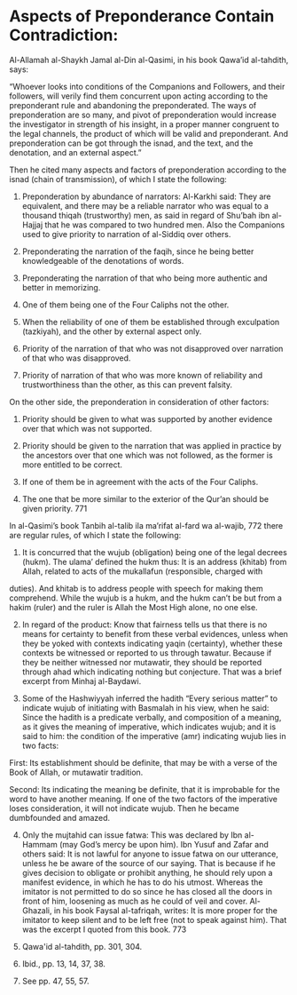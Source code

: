 Aspects of Preponderance Contain Contradiction:
===============================================

  
  
  

Al-Allamah al-Shaykh Jamal al-Din al-Qasimi, in his book Qawa’id
al-tahdith, says:

“Whoever looks into conditions of the Companions and Followers, and
their followers, will verily find them concurrent upon acting according
to the preponderant rule and abandoning the preponderated. The ways of
preponderation are so many, and pivot of preponderation would increase
the investigator in strength of his insight, in a proper manner
congruent to the legal channels, the product of which will be valid and
preponderant. And preponderation can be got through the isnad, and the
text, and the denotation, and an external aspect.”

Then he cited many aspects and factors of preponderation according to
the isnad (chain of transmission), of which I state the following:

1. Preponderation by abundance of narrators: Al-Karkhi said: They are
equivalent, and there may be a reliable narrator who was equal to a
thousand thiqah (trustworthy) men, as said in regard of Shu’bah ibn
al-Hajjaj that he was compared to two hundred men. Also the Companions
used to give priority to narration of al-Siddiq over others.

2. Preponderating the narration of the faqih, since he being better
knowledgeable of the denotations of words.

3. Preponderating the narration of that who being more authentic and
better in memorizing.

4. One of them being one of the Four Caliphs not the other.

5. When the reliability of one of them be established through
exculpation (tazkiyah), and the other by external aspect only.

6. Priority of the narration of that who was not disapproved over
narration of that who was disapproved.

7. Priority of narration of that who was more known of reliability and
trustworthiness than the other, as this can prevent falsity.

On the other side, the preponderation in consideration of other factors:

1. Priority should be given to what was supported by another evidence
over that which was not supported.

2. Priority should be given to the narration that was applied in
practice by the ancestors over that one which was not followed, as the
former is more entitled to be correct.

3. If one of them be in agreement with the acts of the Four Caliphs.

4. The one that be more similar to the exterior of the Qur’an should be
given priority. <span id="_anchor_771"></span>771

In al-Qasimi’s book Tanbih al-talib ila ma’rifat al-fard wa al-wajib,
<span id="_anchor_772"></span>772 there are regular rules, of which I
state the following:

1. It is concurred that the wujub (obligation) being one of the legal
decrees (hukm). The ulama’ defined the hukm thus: It is an address
(khitab) from Allah, related to acts of the mukallafun (responsible,
charged with

duties). And khitab is to address people with speech for making them
comprehend. While the wujub is a hukm, and the hukm can’t be but from a
hakim (ruler) and the ruler is Allah the Most High alone, no one else.

2. In regard of the product: Know that fairness tells us that there is
no means for certainty to benefit from these verbal evidences, unless
when they be yoked with contexts indicating yaqin (certainty), whether
these contexts be witnessed or reported to us through tawatur. Because
if they be neither witnessed nor mutawatir, they should be reported
through ahad which indicating nothing but conjecture. That was a brief
excerpt from Minhaj al-Baydawi.

3. Some of the Hashwiyyah inferred the hadith “Every serious matter” to
indicate wujub of initiating with Basmalah in his view, when he said:
Since the hadith is a predicate verbally, and composition of a meaning,
as it gives the meaning of imperative, which indicates wujub; and it is
said to him: the condition of the imperative (amr) indicating wujub lies
in two facts:

First: Its establishment should be definite, that may be with a verse of
the Book of Allah, or mutawatir tradition.

Second: Its indicating the meaning be definite, that it is improbable
for the word to have another meaning. If one of the two factors of the
imperative loses consideration, it will not indicate wujub. Then he
became dumbfounded and amazed.

4. Only the mujtahid can issue fatwa: This was declared by Ibn al-Hammam
(may God’s mercy be upon him). Ibn Yusuf and Zafar and others said: It
is not lawful for anyone to issue fatwa on our utterance, unless he be
aware of the source of our saying. That is because if he gives decision
to obligate or prohibit anything, he should rely upon a manifest
evidence, in which he has to do his utmost. Whereas the imitator is not
permitted to do so since he has closed all the doors in front of him,
loosening as much as he could of veil and cover. Al-Ghazali, in his book
Faysal al-tafriqah, writes: It is more proper for the imitator to keep
silent and to be left free (not to speak against him). That was the
excerpt I quoted from this book. <span id="_anchor_773"></span>773

771. Qawa'id al-tahdith, pp. 301, 304.

772. Ibid., pp. 13, 14, 37, 38.

773. See pp. 47, 55, 57.
